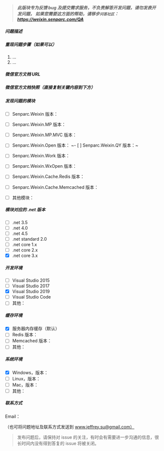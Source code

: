 > ***此版块专为反馈 bug 及提交需求服务，不负责解答开发问题，请勿发表开发问题，
如果您需要这方面的帮助，请移步`问答社区`：https://weixin.senparc.com/QA***

##### 问题描述


##### 重现问题步骤（如果可以）

1. ...
2. ...

##### 微信官方文档 URL


##### 微信官方文档快照（直接复制关键内容到下方）


##### 发现问题的模块

- [ ] Senparc.Weixin 版本：
- [ ] Senparc.Weixin.MP 版本：
- [ ] Senparc.Weixin.MP.MVC 版本：
- [ ] Senparc.Weixin.Open 版本：
~- [ ] Senparc.Weixin.QY 版本：~
- [ ] Senparc.Weixin.Work 版本：
- [ ] Senparc.Weixin.WxOpen 版本：
- [ ] Senparc.Weixin.Cache.Redis 版本：
- [ ] Senparc.Weixin.Cache.Memcached 版本：
- [ ] 其他模块：


##### 模块对应的 .net 版本

- [ ] .net 3.5
- [ ] .net 4.0
- [ ] .net 4.5
- [ ] .net standard 2.0
- [ ] .net core 1.x
- [ ] .net core 2.x
- [x] .net core 3.x

##### 开发环境

- [ ] Visual Studio 2015
- [ ] Visual Studio 2017
- [x] Visual Studio 2019
- [ ] Visual Studio Code
- [ ] 其他：

##### 缓存环境

- [x] 服务器内存缓存（默认）
- [ ] Redis 版本：
- [ ] Memcached 版本：
- [ ] 其他：

##### 系统环境

- [x] Windows，版本：
- [ ] Linux，版本：
- [ ] Mac，版本：
- [ ] 其他：

##### 联系方式
Email：

（也可将问题地址及联系方式发送到 www.jeffrey.su@gmail.com）

> 发布问题后，请保持对 issue 的关注，有时会有需要进一步沟通的信息，很长时间内没有得到答复的 issue 将被关闭。
